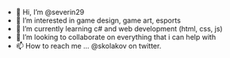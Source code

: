 - 👋 Hi, I’m @severin29
- 👀 I’m interested in game design, game art, esports
- 🌱 I’m currently learning c# and web development (html, css, js)
- 💞️ I’m looking to collaborate on everything that i can help with
- 📫 How to reach me ... @skolakov on twitter.

<!---
severin29/severin29 is a ✨ special ✨ repository because its `README.md` (this file) appears on your GitHub profile.
You can click the Preview link to take a look at your changes.
--->
